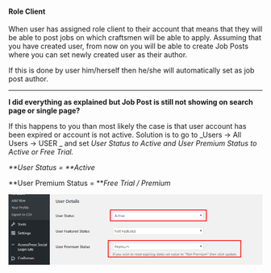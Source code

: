 #### Role Client

When user has assigned role client to their account that means that they will be able to post jobs on which craftsmen will be able to apply. Assuming that you have created user, from now on you will be able to create Job Posts where you can set newly created user as their author.

If this is done by user him/herself then he/she will automatically set as job post author.

---

**I did everything as explained but Job Post is still not showing on search page or single page?**

If this happens to you than most likely the case is that user account has been expired or account is not active. Solution is to go to  _Users -&gt; All Users -&gt; USER _ and set _User Status to Active and User Premium Status to Active or Free Trial._

_**User Status = **Active_

**User Premium Status = **_Free Trial / Premium_

![](/assets/15.png)

